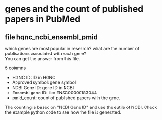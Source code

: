 # genes and the count of published papers in PubMed

## file hgnc_ncbi_ensembl_pmid
which genes are most popular in research? what are the number of publications associated with each gene?  
You can get the answer from this file.

5 columns
* HGNC ID: ID in HGNC
* Approved symbol: gene symbol
* NCBI Gene ID: gene ID in NCBI
* Ensembl gene ID: like ENSG00000183044
* pmid_count: count of published papers with the gene.

The counting is based on "NCBI Gene ID" and use the eutils of NCBI. Check the example python code to see how the file is generated.
